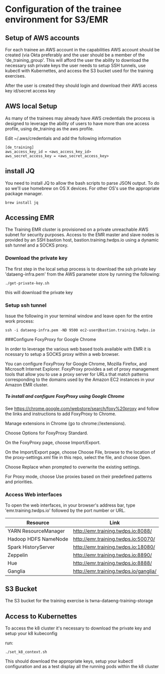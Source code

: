 # Configuration of the trainee environment for S3/EMR

## Setup of AWS accounts
For each trainee an AWS account in the capabilities AWS account should be created (via Okta preferably and the user should be a member of the 'de_training_group'. This will afford the user the ability to download the necessary ssh private keys the user needs to setup SSH tunnels, use kubectl with Kubernettes, and access the S3 bucket used for the training exercises.

After the user is created they should login and download their AWS access key id/secret access key

## AWS local Setup

As many of the trainees may already have AWS credentials the process is designed to leverage the ability of users to have more than one access profile, using de_training as the aws profile.

Edit ~/.aws/credentials and add the following information
```
[de_training]
aws_access_key_id = <aws_access_key_id>
aws_secret_access_key = <aws_secret_access_key>
```

## install JQ

You need to install JQ to allow the bash scripts to parse JSON output. To do so we'll use homebrew on OS X devices. For other OS's use the
appropriate package manager.

```brew install jq```

## Accessing EMR


The Training EMR cluster is provisioned on a private unreachable AWS subnet for security purposes. Access to the EMR master and slave nodes is provided by an SSH bastion host, bastion.training.twdps.io using a dynamic ssh tunnel and a SOCKS proxy.

### Download the private key

The first step in the local setup process is to download the ssh private key 'dataeng-infra.pem' from the AWS parameter store by running the following:

```./get-private-key.sh ```

this will download the private key

### Setup ssh tunnel

Issue the following in your terminal window and leave open for the entire work process:

```ssh -i dataeng-infra.pem -ND 9500 ec2-user@bastion.training.twdps.io```

###Configure FoxyProxy for Google Chrome

In order to leverage the various web based tools available with EMR it is ncessary to setup a SOCKS proxy within a web browser.

You can configure FoxyProxy for Google Chrome, Mozilla Firefox, and Microsoft Internet Explorer. FoxyProxy provides a set of proxy management tools that allow you to use a proxy server for URLs that match patterns corresponding to the domains used by the Amazon EC2 instances in your Amazon EMR cluster.

##### To install and configure FoxyProxy using Google Chrome

See https://chrome.google.com/webstore/search/foxy%20proxy and follow the links and instructions to add FoxyProxy to Chrome.

Manage extensions in Chrome (go to chrome://extensions).

Choose Options for FoxyProxy Standard.

On the FoxyProxy page, choose Import/Export.

On the Import/Export page, choose Choose File, browse to the location of the proxy-settings.xml file in this repo, select the file, and choose Open.

Choose Replace when prompted to overwrite the existing settings.

For Proxy mode, choose Use proxies based on their predefined patterns and priorities.

### Access Web interfaces

To open the web interfaces, in your browser's address bar, type 'emr.training.twdps.io' followed by the port number or URL.

| Resource | Link |
| -------- | ---- |
|YARN ResourceManager |	http://emr.training.twdps.io:8088/ |
|Hadoop HDFS NameNode |	http://emr.training.twdps.io:50070/ |
|Spark HistoryServer	| http://emr.training.twdps.io:18080/ |
|Zeppelin	| http://emr.training.twdps.io:8890/ |
|Hue	| http://emr.training.twdps.io:8888/ |
|Ganglia | http://emr.training.twdps.io/ganglia/ |


## S3 Bucket

The S3 bucket for the training exercise is twna-dataeng-training-storage

## Access to Kubernettes

To access the k8 cluster it's necessary to download the private key and setup your k8 kubeconfig

run:

```./set_k8_context.sh```

This should download the appropriate keys, setup your kubectl configuration and as a test display all the running pods within the k8 cluster
